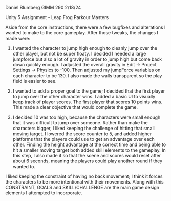 Daniel Blumberg
GIMM 290
2/18/24

Unity 5 Assignment - Leap Frog Parkour Masters

Aside from the core instructions, there were a few bugfixes and alterations I wanted to make to the core gameplay. After those tweaks, the changes I made were:
1. I wanted the character to jump high enough to cleanly jump over the other player, but not be super floaty. I decided I needed a large jumpforce but also a lot of gravity in order to jump high but come back down quickly enough.
I adjusted the overall gravity in Edit -> Project Settings -> Physics to -100. Then adjusted my jumpForce variables on each character to be 130. I also made the walls transparent so the play field is easier to see.

2. I wanted to add a proper goal to the game; I decided that the first player to jump over the other character wins.
I added a basic UI to visually keep track of player scores. The first player that scores 10 points wins. This made a clear objective that would complete the game.

3. I decided 10 was too high, because the characters were small enough that it was difficult to jump over someone. Rather than make the characters bigger, I liked keeping the challenge of hitting that small moving target.
I lowered the score counter to 5, and added higher platforms that the players could use to get an advantage over each other. Finding the height advantage at the correct time and being able to hit a smaller moving target both added
skill elements to the gameplay. In this step, I also made it so that the scene and scores would reset after about 6 seconds, meaning the players could play another round if they wanted to.

I liked keeping the constraint of having no back movement; I think it forces the characters to be more intentional with their movements. Along with this CONSTRAINT, GOALS and SKILL/CHALLENGE are the main game design elements I
attempted to incorporate.
